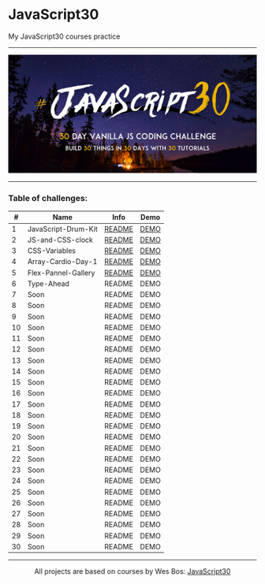 # JavaScript30

My JavaScript30 courses practice

---

![](./assets/js30-logo.png)

---

### Table of challenges:

| #   | Name                | Info                                                                                                   | Demo                                                                             |
| --- | ------------------- | ------------------------------------------------------------------------------------------------------ | -------------------------------------------------------------------------------- |
| 1   | JavaScript-Drum-Kit | [README](https://github.com/WerdnaLes/JavaScript30-courses/blob/main/01-JavaScript-Drum-Kit/README.md) | [DEMO](https://werdnales.github.io/JavaScript30-courses/01-JavaScript-Drum-Kit/) |
| 2   | JS-and-CSS-clock    | [README](https://github.com/WerdnaLes/JavaScript30-courses/blob/main/02-JS-and-CSS-clock/README.md)    | [DEMO](https://werdnales.github.io/JavaScript30-courses/02-JS-and-CSS-clock/)    |
| 3   | CSS-Variables       | [README](https://github.com/WerdnaLes/JavaScript30-courses/blob/main/03-CSS-Variables/README.md)       | [DEMO](https://werdnales.github.io/JavaScript30-courses/03-CSS-Variables/)       |
| 4   | Array-Cardio-Day-1  | [README](https://github.com/WerdnaLes/JavaScript30-courses/blob/main/04-Array-Cardio-Day-1/README.md)  | [DEMO](https://werdnales.github.io/JavaScript30-courses/04-Array-Cardio-Day-1/)  |
| 5   | Flex-Pannel-Gallery | [README](https://github.com/WerdnaLes/JavaScript30-courses/blob/main/05-Flex-Pannel-Gallery/README.md) | [DEMO](https://werdnales.github.io/JavaScript30-courses/05-Flex-Pannel-Gallery/) |
| 6   | Type-Ahead                | README                                                                                                 | DEMO                                                                             |
| 7   | Soon                | README                                                                                                 | DEMO                                                                             |
| 8   | Soon                | README                                                                                                 | DEMO                                                                             |
| 9   | Soon                | README                                                                                                 | DEMO                                                                             |
| 10  | Soon                | README                                                                                                 | DEMO                                                                             |
| 11  | Soon                | README                                                                                                 | DEMO                                                                             |
| 12  | Soon                | README                                                                                                 | DEMO                                                                             |
| 13  | Soon                | README                                                                                                 | DEMO                                                                             |
| 14  | Soon                | README                                                                                                 | DEMO                                                                             |
| 15  | Soon                | README                                                                                                 | DEMO                                                                             |
| 16  | Soon                | README                                                                                                 | DEMO                                                                             |
| 17  | Soon                | README                                                                                                 | DEMO                                                                             |
| 18  | Soon                | README                                                                                                 | DEMO                                                                             |
| 19  | Soon                | README                                                                                                 | DEMO                                                                             |
| 20  | Soon                | README                                                                                                 | DEMO                                                                             |
| 21  | Soon                | README                                                                                                 | DEMO                                                                             |
| 22  | Soon                | README                                                                                                 | DEMO                                                                             |
| 23  | Soon                | README                                                                                                 | DEMO                                                                             |
| 24  | Soon                | README                                                                                                 | DEMO                                                                             |
| 25  | Soon                | README                                                                                                 | DEMO                                                                             |
| 26  | Soon                | README                                                                                                 | DEMO                                                                             |
| 27  | Soon                | README                                                                                                 | DEMO                                                                             |
| 28  | Soon                | README                                                                                                 | DEMO                                                                             |
| 29  | Soon                | README                                                                                                 | DEMO                                                                             |
| 30  | Soon                | README                                                                                                 | DEMO                                                                             |

---

<p style="text-align:center;">
All projects are based on courses by Wes Bos: <a href="https://javascript30.com/">JavaScript30</a>
</p>
